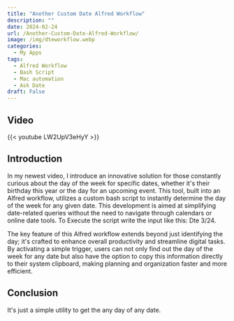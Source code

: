 ```yaml
---
title: "Another Custom Date Alfred Workflow"
description: ""
date: 2024-02-24
url: /Another-Custom-Date-Alfred-Workflow/
image: /img/dteworkflow.webp
categories:
  - My Apps
tags:
  - Alfred Workflow
  - Bash Script
  - Mac automation
  - Ask Date
draft: False
---
```


## Video
{{< youtube LW2UpV3eHyY >}}

## Introduction
 In my newest video, I introduce an innovative solution for those constantly curious about the day of the week for specific dates, whether it's their birthday this year or the day for an upcoming event. This tool, built into an Alfred workflow, utilizes a custom bash script to instantly determine the day of the week for any given date. This development is aimed at simplifying date-related queries without the need to navigate through calendars or online date tools. To Execute the script write the input like this: Dte 3/24.

The key feature of this Alfred workflow extends beyond just identifying the day; it's crafted to enhance overall productivity and streamline digital tasks. By activating a simple trigger, users can not only find out the day of the week for any date but also have the option to copy this information directly to their system clipboard, making planning and organization faster and more efficient.

## Conclusion
It's just a simple utility to get the any day of any date.